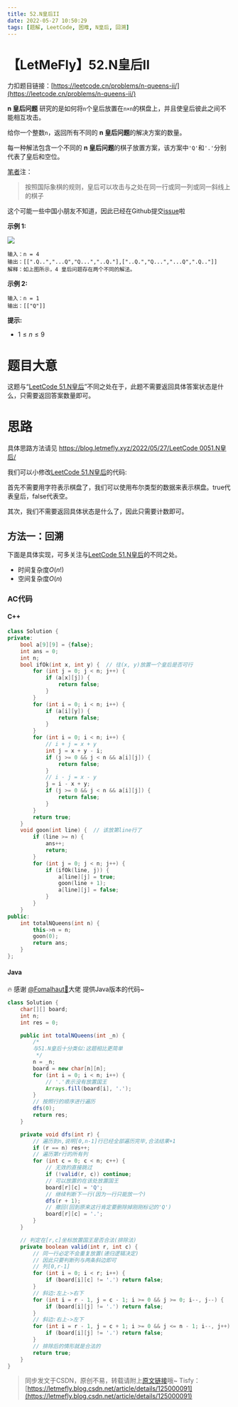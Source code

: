 ```yaml
---
title: 52.N皇后II
date: 2022-05-27 10:50:29
tags: [题解, LeetCode, 困难, N皇后, 回溯]
---
```


# 【LetMeFly】52.N皇后II

力扣题目链接：[https://leetcode.cn/problems/n-queens-ii/](https://leetcode.cn/problems/n-queens-ii/)

**n 皇后问题** 研究的是如何将```n```个皇后放置在```n×n```的棋盘上，并且使皇后彼此之间不能相互攻击。

给你一个整数```n```，返回所有不同的 **n 皇后问题**的解决方案的数量。

每一种解法包含一个不同的 **n 皇后问题**的棋子放置方案，该方案中```'Q'```和```'.'```分别代表了皇后和空位。

<a href="https://letmefly.xyz" title="LetMeFly">笔者</a>注：

> 按照国际象棋的规则，皇后可以攻击与之处在同一行或同一列或同一斜线上的棋子

这个可能一些中国小朋友不知道，因此已经在Github提交[issue](https://github.com/LeetCode-Feedback/LeetCode-Feedback/issues/7434)啦

**示例 1:**

<img src="https://assets.leetcode.com/uploads/2020/11/13/queens.jpg">

```
输入：n = 4
输出：[[".Q..","...Q","Q...","..Q."],["..Q.","Q...","...Q",".Q.."]]
解释：如上图所示，4 皇后问题存在两个不同的解法。
```

**示例 2:**

```
输入：n = 1
输出：[["Q"]]
```

**提示:**

+ $1\leq n\leq 9$

# 题目大意

这题与“[LeetCode 51.N皇后](https://leetcode.cn/problems/n-queens/)”不同之处在于，此题不需要返回具体答案状态是什么，只需要返回答案数量即可。

# 思路

具体思路方法请见 [https://blog.letmefly.xyz/2022/05/27/LeetCode 0051.N皇后/](https://blog.letmefly.xyz/2022/05/27/LeetCode%200051.N%E7%9A%87%E5%90%8E/)

我们可以小修改[LeetCode 51.N皇后](https://blog.letmefly.xyz/2022/05/27/LeetCode%200051.N%E7%9A%87%E5%90%8E/)的代码:

首先不需要用字符表示棋盘了，我们可以使用布尔类型的数据来表示棋盘。true代表皇后，false代表空。

其次，我们不需要返回具体状态是什么了，因此只需要计数即可。

## 方法一：回溯

下面是具体实现，可多关注与[LeetCode 51.N皇后](https://blog.letmefly.xyz/2022/05/27/LeetCode%200051.N%E7%9A%87%E5%90%8E/)的不同之处。

+ 时间复杂度$O(n!)$
+ 空间复杂度$O(n)$

### AC代码

#### C++

```cpp
class Solution {
private:
    bool a[9][9] = {false};
    int ans = 0;
    int n;
    bool ifOk(int x, int y) {  // 往(x, y)放置一个皇后是否可行
        for (int j = 0; j < n; j++) {
            if (a[x][j]) {
                return false;
            }
        }
        for (int i = 0; i < n; i++) {
            if (a[i][y]) {
                return false;
            }
        }
        for (int i = 0; i < n; i++) {
            // i + j = x + y
            int j = x + y - i;
            if (j >= 0 && j < n && a[i][j]) {
                return false;
            }
            // i - j = x - y
            j = i - x + y;
            if (j >= 0 && j < n && a[i][j]) {
                return false;
            }
        }
        return true;
    }
    void goon(int line) {  // 该放第line行了
        if (line >= n) {
            ans++;
            return;
        }
        for (int j = 0; j < n; j++) {
            if (ifOk(line, j)) {
                a[line][j] = true;
                goon(line + 1);
                a[line][j] = false;
            }
        }
    }
public:
    int totalNQueens(int n) {
        this->n = n;
        goon(0);
        return ans;
    }
};
```

#### Java

🔥 感谢 [@Fomalhaut🥝](https://leetcode.cn/u/Fomalhaut1998/)大佬 提供Java版本的代码~

```java
class Solution {
    char[][] board;
    int n;
    int res = 0;

    public int totalNQueens(int _n) {
        /*
        与51.N皇后十分类似:这题相比更简单
         */
        n = _n;
        board = new char[n][n];
        for (int i = 0; i < n; i++) {
            // '.'表示没有放置国王
            Arrays.fill(board[i], '.');
        }
        // 按照行的顺序进行遍历
        dfs(0);
        return res;
    }

    private void dfs(int r) {
        // 遍历到n,说明[0,n-1]行已经全部遍历完毕,合法结果+1
        if (r == n) res++;
        // 遍历第r行的所有列
        for (int c = 0; c < n; c++) {
            // 无效的直接跳过
            if (!valid(r, c)) continue;
            // 可以放置的在该处放置国王
            board[r][c] = 'Q';
            // 继续判断下一行(因为一行只能放一个)
            dfs(r + 1);
            // 撤回(回到原来这行肯定要删除掉刚刚标记的'Q')
            board[r][c] = '.';
        }
    }

    // 判定在[r,c]坐标放置国王是否合法(排除法)
    private boolean valid(int r, int c) {
        // 同一行必定不会重复放置(递归逻辑决定)
        // 因此只要判断列与两条斜边即可
        // 列[0,r-1]
        for (int i = 0; i < r; i++) {
            if (board[i][c] != '.') return false;
        }
        // 斜边:左上->右下
        for (int i = r - 1, j = c - 1; i >= 0 && j >= 0; i--, j--) {
            if (board[i][j] != '.') return false;
        }
        // 斜边:右上->左下
        for (int i = r - 1, j = c + 1; i >= 0 && j <= n - 1; i--, j++) {
            if (board[i][j] != '.') return false;
        }
        // 排除后的情形就是合法的
        return true;
    }
}
```

> 同步发文于CSDN，原创不易，转载请附上[原文链接](https://blog.letmefly.xyz/2022/05/27/LeetCode%200051.N%E7%9A%87%E5%90%8E/)哦~
> Tisfy：[https://letmefly.blog.csdn.net/article/details/125000091](https://letmefly.blog.csdn.net/article/details/125000091)
